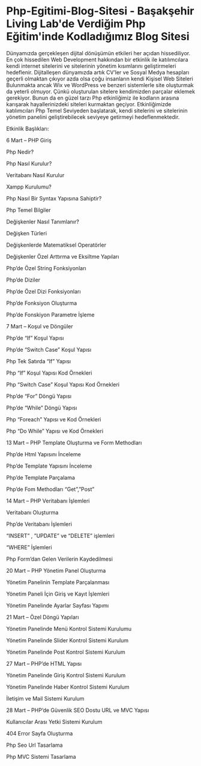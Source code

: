 # Php-Egitimi-Blog-Sitesi - Başakşehir Living Lab'de Verdiğim Php Eğitim'inde Kodladığımız Blog Sitesi

Dünyamızda gerçekleşen dijital dönüşümün etkileri her açıdan hissediliyor. En çok hissedilen Web Development hakkından bir etkinlik ile katılımcılara kendi internet sitelerini ve sitelerinin yönetim kısımlarını geliştirmeleri hedeflenir. Dijitalleşen dünyamızda artık CV’ler ve Sosyal Medya hesapları geçerli olmaktan çıkıyor azda olsa çoğu insanların kendi Kişisel Web Siteleri Bulunmakta ancak Wix ve WordPress ve benzeri sistemlerle site oluşturmak da yeterli olmuyor. Çünkü oluşturulan sitelere kendimizden parçalar eklemek gerekiyor. Bunun da en güzel tarzı Php etkinliğimiz ile kodların arasına karışarak hayallerinizdeki siteleri kurmaktan geçiyor. Etkinliğimizde katılımcıları Php Temel Seviyeden başlatarak, kendi sitelerini ve sitelerinin yönetim panelini geliştirebilecek seviyeye getirmeyi hedeflenmektedir.

Etkinlik Başlıkları: 


6 Mart – PHP Giriş

Php Nedir?

Php Nasıl Kurulur?

Veritabanı Nasıl Kurulur

Xampp Kurulumu?

Php Nasıl Bir Syntax Yapısına Sahiptir?

Php Temel Bilgiler

Değişkenler Nasıl Tanımlanır?

Değişken Türleri

Değişkenlerde Matematiksel Operatörler

Değişkenler Özel Arttırma ve Eksiltme Yapıları

Php’de Özel String Fonksiyonları

Php’de Diziler

Php’de Özel Dizi Fonksiyonları

Php’de Fonksiyon Oluşturma

Php’de Fonskiyon Parametre İşleme


7 Mart – Koşul ve Döngüler

Php’de “If” Koşul Yapısı

Php’de “Switch Case” Koşul Yapısı

Php Tek Satırda “If” Yapısı

Php “If” Koşul Yapısı Kod Örnekleri

Php “Switch Case” Koşul Yapısı Kod Örnekleri

Php’de “For” Döngü Yapısı

Php’de “While” Döngü Yapısı

Php “Foreach” Yapısı ve Kod Örnekleri

Php “Do While” Yapısı ve Kod Örnekleri


13 Mart – PHP Template Oluşturma ve Form Methodları

Php’de Html Yapısını İnceleme

Php’de Template Yapısını İnceleme

Php’de Template Parçalama

Php’de Fom Methodları “Get”,”Post”


14 Mart – PHP Veritabanı İşlemleri

Veritabanı Oluşturma

Php’de Veritabanı İşlemleri

“INSERT” , ”UPDATE” ve “DELETE” işlemleri

“WHERE” İşlemleri

Php Form’dan Gelen Verilerin Kaydedilmesi


20 Mart – PHP Yönetim Panel Oluşturma

Yönetim Panelinin Template Parçalanması

Yönetim Paneli İçin Giriş ve Kayıt İşlemleri

Yönetim Panelinde Ayarlar Sayfası Yapımı


21 Mart – Özel Döngü Yapıları

Yönetim Panelinde Menü Kontrol Sistemi Kurulumu

Yönetim Panelinde Slider Kontrol Sistemi Kurulum

Yönetim Panelinde Post Kontrol Sistemi Kurulum


27 Mart – PHP’de HTML Yapısı

Yönetim Panelinde Giriş Kontrol Sistemi Kurulum

Yönetim Panelinde Haber Kontrol Sistemi Kurulum

İletişim ve Mail Sistemi Kurulum


28 Mart – PHP’de Güvenlik SEO Dostu URL ve MVC Yapısı 

Kullanıcılar Arası Yetki Sistemi Kurulum

404 Error Sayfa Oluşturma

Php Seo Url Tasarlama

Php MVC Sistemi Tasarlama
